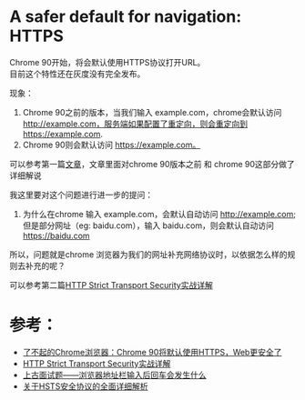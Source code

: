 # A safer default for navigation: HTTPS

Chrome 90开始，将会默认使用HTTPS协议打开URL。  
目前这个特性还在灰度没有完全发布。


现象：
1. Chrome 90之前的版本，当我们输入 example.com，chrome会默认访问 http://example.com，服务端如果配置了重定向，则会重定向到https://example.com.  
2. Chrome 90则会默认访问 https://example.com。  

可以参考第一篇[文章](https://juejin.cn/post/6955700246303571999#heading-3)，文章里面对chrome 90版本之前 和 chrome 90这部分做了详细解说  


我这里要对这个问题进行进一步的提问：  
1. 为什么在chrome 输入 example.com，会默认自动访问 http://example.com; 但是部分网址（eg: baidu.com），输入 baidu.com，则会默认自动访问 https://baidu.com
   
所以，问题就是chrome 浏览器为我们的网址补充网络协议时，以依据怎么样的规则去补充的呢？   

可以参考第二篇[HTTP Strict Transport Security实战详解](https://www.cnblogs.com/sunsky303/p/8862600.html)









# 参考：
- [了不起的Chrome浏览器：Chrome 90将默认使用HTTPS，Web更安全了](https://juejin.cn/post/6955700246303571999#heading-3)  
- [HTTP Strict Transport Security实战详解](https://www.cnblogs.com/sunsky303/p/8862600.html)
- [上古面试题——浏览器地址栏输入后回车会发生什么](https://segmentfault.com/a/1190000021000934?utm_source=tag-newest)
- [关于HSTS安全协议的全面详细解析](https://blog.51cto.com/leoheng/2311422)